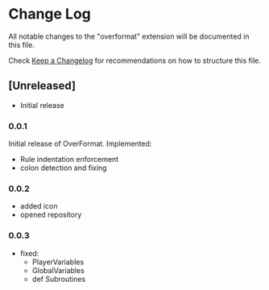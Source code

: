 # Change Log

All notable changes to the "overformat" extension will be documented in this file.

Check [Keep a Changelog](http://keepachangelog.com/) for recommendations on how to structure this file.

## [Unreleased]

- Initial release

### 0.0.1

Initial release of OverFormat. Implemented:

- Rule indentation enforcement
- colon detection and fixing

### 0.0.2

- added icon
- opened repository

### 0.0.3

- fixed:
  - PlayerVariables
  - GlobalVariables
  - def Subroutines

